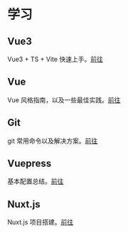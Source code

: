 # 学习

## Vue3

Vue3 + TS + Vite 快速上手。[前往](./vue3/)

## Vue

Vue 风格指南，以及一些最佳实践。[前往](./vue/)

## Git

git 常用命令以及解决方案。[前往](./git/)

## Vuepress

基本配置总结。[前往](./vuepress/)

## Nuxt.js

Nuxt.js 项目搭建。[前往](./nuxtjs/)
